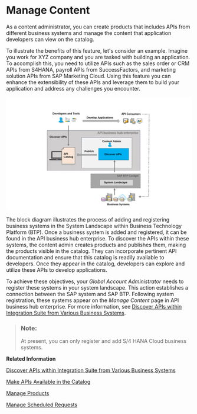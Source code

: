 <!-- loiocdf0fabfc91a4cdab97643e7b6e5069a -->

# Manage Content

As a content administrator, you can create products that includes APIs from different business systems and manage the content that application developers can view on the catalog.

To illustrate the benefits of this feature, let's consider an example. Imagine you work for XYZ company and you are tasked with building an application. To accomplish this, you need to utilize APIs such as the sales order or CRM APIs from S4HANA, payroll APIs from SuccessFactors, and marketing solution APIs from SAP Marketing Cloud. Using this feature you can enhance the extensibility of these APIs and leverage them to build your application and address any challenges you encounter.

![](images/ABHE_DEV_Edition_3b25f9f.png)

The block diagram illustrates the process of adding and registering business systems in the System Landscape within Business Technology Platform \(BTP\). Once a business system is added and registered, it can be found in the API business hub enterprise. To discover the APIs within these systems, the content admin creates products and publishes them, making the products visible in the catalog. They can incorporate pertinent API documentation and ensure that this catalog is readily available to developers. Once they appear in the catalog, developers can explore and utilize these APIs to develop applications.

To achieve these objectives, your *Global Account Administrator* needs to register these systems in your system landscape. This action establishes a connection between the SAP system and SAP BTP. Following system registration, these systems appear on the *Manage Content* page in API business hub enterprise. For more information, see [Discover APIs within Integration Suite from Various Business Systems](discover-apis-within-integration-suite-from-various-business-systems-0cea56f.md).

> ### Note:  
> At present, you can only register and add S/4 HANA Cloud business systems.

**Related Information**  


[Discover APIs within Integration Suite from Various Business Systems](discover-apis-within-integration-suite-from-various-business-systems-0cea56f.md "As a content administrator, you can make your APIs available on the API business hub enterprise catalog by discovering and publishing them from various business systems.")

[Make APIs Available in the Catalog](make-apis-available-in-the-catalog-f148690.md "As a content administrator, make your APIs available to developers in your organization by publishing them on API business hub enterprise.")

[Manage Products](manage-products-4dd3d90.md "As a content administrator, you have the ability to manage a product once it has been created.")

[Manage Scheduled Requests](manage-scheduled-requests-7236981.md "Monitor and manage all requests for product creation and updates.")


